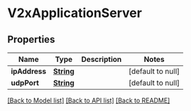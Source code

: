 # V2xApplicationServer
## Properties

Name | Type | Description | Notes
------------ | ------------- | ------------- | -------------
**ipAddress** | [**String**](string.md) |  | [default to null]
**udpPort** | [**String**](string.md) |  | [default to null]

[[Back to Model list]](../README.md#documentation-for-models) [[Back to API list]](../README.md#documentation-for-api-endpoints) [[Back to README]](../README.md)

